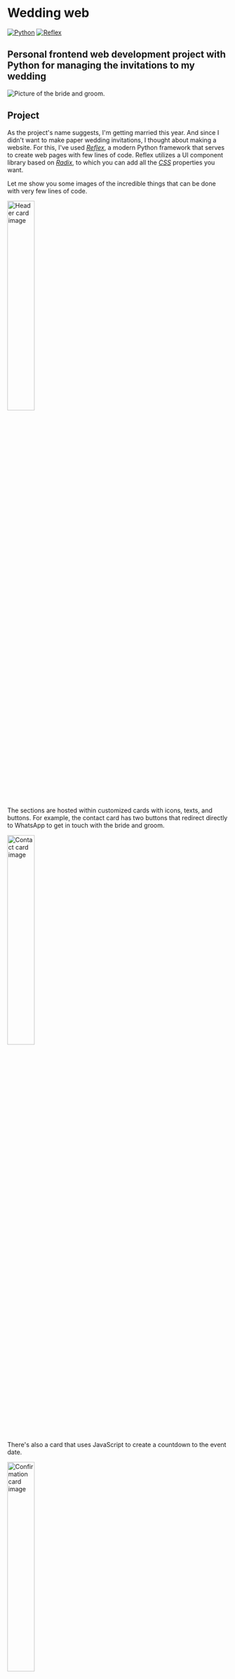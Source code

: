 # Wedding web

[![Python](https://img.shields.io/badge/Python-3.11+-yellow?style=for-the-badge&logo=python&logoColor=white&labelColor=101010)](https://python.org)
[![Reflex](https://img.shields.io/badge/Reflex-0.7.10+-5646ED?style=for-the-badge&logo=reflex&logoColor=white&labelColor=101010)](https://reflex.dev)

## Personal frontend web development project with Python for managing the invitations to my wedding

![Picture of the bride and groom.](/assets/images/almendros_.webp)

## Project

As the project's name suggests, I'm getting married this year. And since I didn't want to make paper wedding invitations, I thought about making a website. For this, I've used *[Reflex](https://reflex.dev)*, a modern Python framework that serves to create web pages with few lines of code. Reflex utilizes a UI component library based on *[Radix](https://www.radix-ui.com/)*, to which you can add all the *[CSS](https://developer.mozilla.org/en-US/docs/Web/CSS/Reference)* properties you want.

Let me show you some images of the incredible things that can be done with very few lines of code.

<a href="https://boda-vicky-alex.vercel.app/"><img src="/assets/images/header.webp" alt="Header card image" style="height: 35%; width:35%;"/></a>

The sections are hosted within customized cards with icons, texts, and buttons. For example, the contact card has two buttons that redirect directly to WhatsApp to get in touch with the bride and groom.

<a href="https://boda-vicky-alex.vercel.app/#contact_section"><img src="/assets/images/contact_card.webp" alt="Contact card image" style="height: 35%; width:35%;"/></a>

There's also a card that uses JavaScript to create a countdown to the event date.

<a href="https://boda-vicky-alex.vercel.app/#confirmation_section"><img src="/assets/images/confirmation_card.webp" alt="Confirmation card image" style="height: 35%; width:35%;"/></a>

## How to run the project

To launch the project, you can follow the introduction guide from *[Reflex](https://reflex.dev/docs/getting-started/installation/)* or follow these steps:

### 1. Create the project directory

```cmd
mkdir my_app_name
cd my_app_name
```

### 2. Setup virtual environment

Linux:

```bash
python3 -m venv .venv
source .venv/bin/activate
```

Windows:

```python
python -m venv .venv
.venv\Scripts\activate
```

### 3. Install Reflex package

Reflex is available as a pip package.

```python
pip install reflex
```

### 4. Initialize the project

```cmd
reflex init
```

### 5. Run the App

```cmd
reflex run
```

<a href="https://boda-vicky-alex.vercel.app/#confirmation_section"><img src="/assets/images/reflex_run.webp" alt="Reflex run command in CMD" style="height: 75%; width:75%;"/></a>

## Deploy

To deploy the project, I use *[Vercel](https://vercel.com/)*, but you can use the service provided by Reflex (*[you can see the documentation here](https://reflex.dev/docs/hosting/self-hosting/#exporting-a-static-build)*).
In my case, I have automated the deployment process with a GitHub Action following Reflex's instructions when exporting the frontend. If you want to add states and backend, you should review this point as Vercel doesn't play well with Python code (an alternative is *[Railway](https://railway.app/)*).

```sh
python3 -m venv .venv
source .venv/bin/activate
pip install --upgrade pip
pip install -r requirements.txt
rm -rf public
reflex init
reflex export --frontend-only 
unzip frontend.zip -d public
rm -f frontend.zip
deactivate
```

### 💻 [Access the project's code](./wedding)
